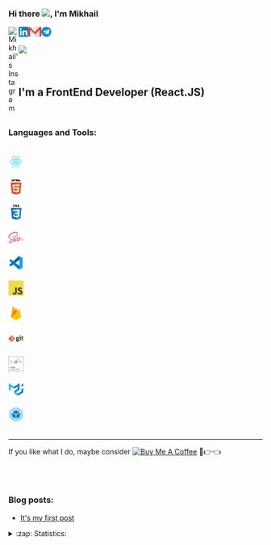 ### Hi there <img src="https://media.giphy.com/media/hvRJCLFzcasrR4ia7z/giphy.gif" width="5%">, I'm Mikhail

<a href="https://www.instagram.com/mikhailshokun/" target="blank">
  <img align="left" alt="Mikhail's Instagram" width="20px" src="https://raw.githubusercontent.com/hussainweb/hussainweb/main/icons/instagram.png" />
</a>
<a href="https://www.linkedin.com/in/mikhail-shokun/" target="blank">
  <img align="left" alt="Mikhail's LinkedIN" width="20px" src="./icons/linkedin.png" />
</a>
<a href=mailto:minishokun@gmail.com target="blank">
  <img align="left" src="./icons/gmail.png" alt="Mikhail's Gmail" height="20"/>
</a>
<a href=https://t.me/MiniShok>
  <img height="20" width="" src="./icons/telegram.png" />
</a> 

![](https://komarev.com/ghpvc/?username=MikhailShokun)

<br />

## I'm a FrontEnd Developer (React.JS)

<br />

### Languages and Tools:

<code>
<img alt="React" width="30px" src="https://raw.githubusercontent.com/github/explore/80688e429a7d4ef2fca1e82350fe8e3517d3494d/topics/react/react.png" />
</code>
<code>
<img alt="HTML5" width="30px" src="https://raw.githubusercontent.com/github/explore/80688e429a7d4ef2fca1e82350fe8e3517d3494d/topics/html/html.png" />
</code>
<code>
<img alt="CSS3" width="30px" src="https://raw.githubusercontent.com/github/explore/80688e429a7d4ef2fca1e82350fe8e3517d3494d/topics/css/css.png" />
</code>
<code>
<img alt="Sass" width="30px" src="https://raw.githubusercontent.com/github/explore/80688e429a7d4ef2fca1e82350fe8e3517d3494d/topics/sass/sass.png" />
</code>
<code>
<img alt="Visual Studio Code" width="30px" src="./icons/vsc.svg" />
</code>
<code>
<img alt="JavaScript" width="30px" src="https://raw.githubusercontent.com/github/explore/80688e429a7d4ef2fca1e82350fe8e3517d3494d/topics/javascript/javascript.png" />
</code>
<code>
<img alt="firebase" width="30px" src="./icons/firebase.svg" />
</code>
<code>
<img alt="github" width="30px" src="https://raw.githubusercontent.com/github/explore/80688e429a7d4ef2fca1e82350fe8e3517d3494d/topics/git/git.png" />
</code>
<code>
<img alt="styled components" width="30px" src="./icons/styled_components.png" />
</code>
<code>
<img alt="mui" width="30px" src="./icons/mui.svg" />
</code>
<code>
<img alt="webpack" width="30px" src="./icons/webpack.svg" />
</code>


<br />
<hr />

If you like what I do, maybe
consider <a href="https://www.buymeacoffee.com/minishokun" target="_blank"><img width="130" alt="Buy Me A Coffee" src="https://cdn.buymeacoffee.com/buttons/v2/default-red.png"></a>
🥺👉👈


[//]: # (<br />)

[//]: # ()

[//]: # (<img src="https://readme-jokes.vercel.app/api" alt="Jokes Card" />)

<br />


<br />

### Blog posts:

<!-- BLOG-POST-LIST:START -->

- [It&#39;s my first post](https://dev.to/minishok/its-my-first-post-2dn5)

<!-- BLOG-POST-LIST:END -->



<div align="center">

[//]: # (![]&#40;https://raw.githubusercontent.com/Ivan-Corporation/advanced-metrics/master/generated/overview.svg#gh-dark-mode-only&#41;)

[//]: # (![]&#40;https://raw.githubusercontent.com/Ivan-Corporation/advanced-metrics/master/generated/overview.svg#gh-light-mode-only&#41;)

[//]: # (![]&#40;https://raw.githubusercontent.com/Ivan-Corporation/advanced-metrics/master/generated/languages.svg#gh-dark-mode-only&#41;)

[//]: # (![]&#40;https://raw.githubusercontent.com/Ivan-Corporation/advanced-metrics/master/generated/languages.svg#gh-light-mode-only&#41;)


  </div>

<details>
  <summary>:zap: Statistics:</summary>
<div align="center">
 <img  alt="MikhailShokun's github stats" src=https://github-profile-trophy.vercel.app/?username=MikhailShokun />

<div align="center">
   <img  alt="codeSTACKr's GitHub Stats" src="https://github-readme-stats.vercel.app/api/top-langs/?username=MikhailShokun&langs_count=8&layout=compact" width="40%"/>
    <img  alt="codeSTACKr's GitHub Stats" src="https://github-readme-stats.vercel.app/api?username=MikhailShokun&show_icons=true" width="40%"/>
</div>
<br />
  <img  src="https://github-readme-streak-stats.herokuapp.com/?user=MikhailShokun&hide_border=false"/>

 </div>
</details>
